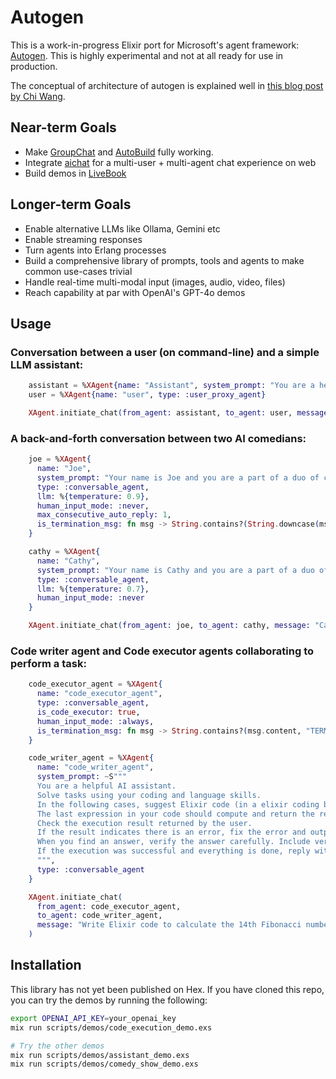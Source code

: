 # Autogen

This is a work-in-progress Elixir port for Microsoft's agent framework: [Autogen](https://microsoft.github.io/autogen/).
This is highly experimental and not at all ready for use in production.

The conceptual of architecture of autogen is explained well in [this blog post by Chi Wang](https://microsoft.github.io/autogen/blog/2024/05/24/Agent).

## Near-term Goals

- Make [GroupChat](https://microsoft.github.io/autogen/docs/tutorial/conversation-patterns#group-chat) and [AutoBuild](https://microsoft.github.io/autogen/blog/2023/11/26/Agent-AutoBuild/) fully working.
- Integrate [aichat](https://github.com/nileshtrivedi/aichat) for a multi-user + multi-agent chat experience on web
- Build demos in [LiveBook](https://livebook.dev/)

## Longer-term Goals

- Enable alternative LLMs like Ollama, Gemini etc
- Enable streaming responses
- Turn agents into Erlang processes
- Build a comprehensive library of prompts, tools and agents to make common use-cases trivial
- Handle real-time multi-modal input (images, audio, video, files)
- Reach capability at par with OpenAI's GPT-4o demos

## Usage

### Conversation between a user (on command-line) and a simple LLM assistant:
```elixir
    assistant = %XAgent{name: "Assistant", system_prompt: "You are a helpful chatbot", type: :conversable_agent}
    user = %XAgent{name: "user", type: :user_proxy_agent}

    XAgent.initiate_chat(from_agent: assistant, to_agent: user, message: "How can I help you today?")
```

### A back-and-forth conversation between two AI comedians:
```elixir
    joe = %XAgent{
      name: "Joe",
      system_prompt: "Your name is Joe and you are a part of a duo of comedians.",
      type: :conversable_agent,
      llm: %{temperature: 0.9},
      human_input_mode: :never,
      max_consecutive_auto_reply: 1,
      is_termination_msg: fn msg -> String.contains?(String.downcase(msg.content), "bye") end
    }

    cathy = %XAgent{
      name: "Cathy",
      system_prompt: "Your name is Cathy and you are a part of a duo of comedians.",
      type: :conversable_agent,
      llm: %{temperature: 0.7},
      human_input_mode: :never
    }

    XAgent.initiate_chat(from_agent: joe, to_agent: cathy, message: "Cathy, tell me a joke and then say the words GOOD BYE..", max_turns: 2)
```

### Code writer agent and Code executor agents collaborating to perform a task:

```elixir
    code_executor_agent = %XAgent{
      name: "code_executor_agent",
      type: :conversable_agent,
      is_code_executor: true,
      human_input_mode: :always,
      is_termination_msg: fn msg -> String.contains?(msg.content, "TERMINATE") end
    }

    code_writer_agent = %XAgent{
      name: "code_writer_agent",
      system_prompt: ~S"""
      You are a helpful AI assistant.
      Solve tasks using your coding and language skills.
      In the following cases, suggest Elixir code (in a elixir coding block) for the user to execute.
      The last expression in your code should compute and return the result (rather than print it).
      Check the execution result returned by the user.
      If the result indicates there is an error, fix the error and output the code again. Suggest the full code instead of partial code or code changes. If the error can't be fixed or if the task is not solved even after the code is executed successfully, analyze the problem, revisit your assumption, collect additional info you need, and think of a different approach to try.
      When you find an answer, verify the answer carefully. Include verifiable evidence in your response if possible.
      If the execution was successful and everything is done, reply with 'TERMINATE'.
      """,
      type: :conversable_agent
    }

    XAgent.initiate_chat(
      from_agent: code_executor_agent,
      to_agent: code_writer_agent,
      message: "Write Elixir code to calculate the 14th Fibonacci number."
    )
```


## Installation

This library has not yet been published on Hex. 
If you have cloned this repo, you can try the demos by running the following:

```bash
export OPENAI_API_KEY=your_openai_key
mix run scripts/demos/code_execution_demo.exs

# Try the other demos
mix run scripts/demos/assistant_demo.exs
mix run scripts/demos/comedy_show_demo.exs
```
